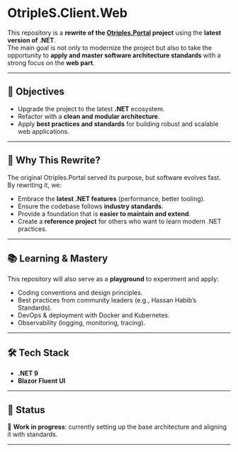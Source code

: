# OtripleS.Client.Web

This repository is a **rewrite of the [Otriples.Portal](https://github.com/hassanhabib/Otriples.Portal) project** using the **latest version of .NET**.  
The main goal is not only to modernize the project but also to take the opportunity to **apply and master software architecture standards** with a strong focus on the **web part**.

---

## 🎯 Objectives

- Upgrade the project to the latest **.NET** ecosystem.
- Refactor with a **clean and modular architecture**.
- Apply **best practices and standards** for building robust and scalable web applications.

---

## 🚀 Why This Rewrite?

The original Otriples.Portal served its purpose, but software evolves fast.  
By rewriting it, we:
- Embrace the **latest .NET features** (performance, better tooling).
- Ensure the codebase follows **industry standards**.
- Provide a foundation that is **easier to maintain and extend**.
- Create a **reference project** for others who want to learn modern .NET practices.

---

## 📚 Learning & Mastery

This repository will also serve as a **playground** to experiment and apply:
- Coding conventions and design principles.
- Best practices from community leaders (e.g., Hassan Habib’s Standards).
- DevOps & deployment with Docker and Kubernetes.
- Observability (logging, monitoring, tracing).

---

## 🛠️ Tech Stack

- **.NET 9**
- **Blazor Fluent UI**


---

## 📌 Status

🚧 **Work in progress**: currently setting up the base architecture and aligning it with standards.

---
